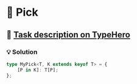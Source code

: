# 📝 Pick

## 🔗 [Task description on TypeHero](https://typehero.dev/challenge/pick)

### 💡 Solution

```typescript
type MyPick<T, K extends keyof T> = {
	[P in K]: T[P];
};
```
